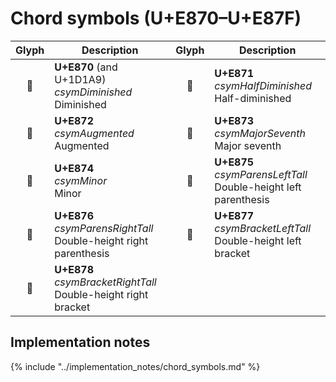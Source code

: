 Chord symbols (U+E870–U+E87F)
=============================

| **Glyph** | **Description** | **Glyph** | **Description**
| :-------: | --------------- | :-------: | ---------------
|<span class="bravura_large">&#xe870;</span> | **U+E870** (and U+1D1A9)<br/>*csymDiminished*<br/>Diminished | <span class="bravura_large">&#xe871;</span> | **U+E871**<br/>*csymHalfDiminished*<br/>Half-diminished
|<span class="bravura_large">&#xe872;</span> | **U+E872**<br/>*csymAugmented*<br/>Augmented | <span class="bravura_large">&#xe873;</span> | **U+E873**<br/>*csymMajorSeventh*<br/>Major seventh
|<span class="bravura_large">&#xe874;</span> | **U+E874**<br/>*csymMinor*<br/>Minor | <span class="bravura_large">&#xe875;</span> | **U+E875**<br/>*csymParensLeftTall*<br/>Double-height left parenthesis
|<span class="bravura_large">&#xe876;</span> | **U+E876**<br/>*csymParensRightTall*<br/>Double-height right parenthesis | <span class="bravura_large">&#xe877;</span> | **U+E877**<br/>*csymBracketLeftTall*<br/>Double-height left bracket
|<span class="bravura_large">&#xe878;</span> | **U+E878**<br/>*csymBracketRightTall*<br/>Double-height right bracket | &nbsp; | &nbsp;

Implementation notes
---------------------

{% include "../implementation_notes/chord_symbols.md" %}